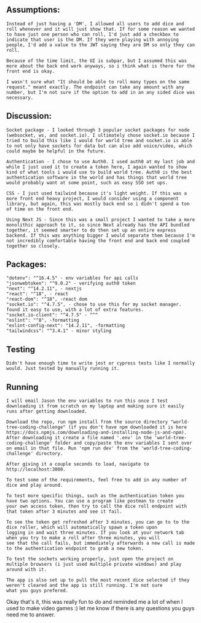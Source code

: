 ## Assumptions:

    Instead of just having a 'DM', I allowed all users to add dice and roll whenever and it will just show that. If for some reason we wanted to have just one person who can roll, I'd just add a checkbox to indicate that user is the DM. If they were playing with annoying people, I'd add a value to the JWT saying they are DM so only they can roll.

    Because of the time limit, the UI is subpar, but I assumed this was more about the back end work anyways, so i think what is there for the front end is okay.

    I wasn't sure what "It should be able to roll many types on the same request." meant exactly. The endpoint can take any amount with any number, but I'm not sure if the option to add in an any sided dice was necessary.

## Discussion:

    Socket package - I looked through 3 popular socket packages for node (websocket, ws, and socket.io). I ultimately chose socket.io because I tried to build this like I would for world tree and socket.io is able to not only have sockets for data but can also add voice/video, which could maybe be helpful in the future.

    Authentication - I chose to use Auth0. I used auth0 at my last job and while I just used it to create a token here, I again wanted to show kind of what tools i would use to build world tree. Auth0 is the best authentication software in the world and has things that world tree would probably want at some point, such as easy SSO set ups.

    CSS - I just used tailwind because it's light weight. If this was a more front end heavy project, I would consider using a component library, but again, this was mostly back end so i didn't spend a ton of time on the front end.

    Using Next JS - Since this was a small project I wanted to take a more monolithic approach to it, so since Next already has the API bundled together, it seemed smarter to do then set up an entire express backend. If this was anything bigger I would separate them because I'm not incredibly comfortable having the front end and back end coupled together so closely.

## Packages:

    "dotenv": "^16.4.5" - env variables for api calls
    "jsonwebtoken": "^9.0.2" - verifying auth0 token
    "next": "^14.2.11", - nextjs
    "react": "^18", - react
    "react-dom": "^18", -react dom
    "socket.io": "^4.7.5", - chose to use this for my socket manager. found it easy to use, with a lot of extra features.
    "socket.io-client": "^4.7.5" - ^^^
    "eslint": "^8", -formatting
    "eslint-config-next": "14.2.11", -formatting
    "tailwindcss": "^3.4.1" - minor styling

## Testing

    Didn't have enough time to write jest or cypress tests like I normally would. Just tested by manually running it.

## Running

    I will email Jason the env variables to run this once I test downloading it from scratch on my laptop and making sure it easily runs after getting downloaded.

    Download the repo, run npm install from the source directory "world-tree-coding-challenge" (if you don't have npm downloaded it is here https://docs.npmjs.com/downloading-and-installing-node-js-and-npm). After downloading it create a file named '.env' in the 'world-tree-coding-challenge' folder and copy/paste the env variables I sent over on email in that file. Run 'npm run dev' from the 'world-tree-coding-challenge' directory.

    After giving it a couple seconds to load, navigate to http://localhost:3000.

    To test some of the requirements, feel free to add in any number of dice and play around.

    To test more specific things, such as the authentication token you have two options. You can use a program like postman to create
    your own access token, then try to call the dice roll endpoint with that token after 3 minutes and see it fail.

    To see the token get refreshed after 3 minutes, you can go to to the dice roller, which will automatically spawn a token upon
    logging in and wait three minutes. If you look at your network tab when you try to make a roll after three minutes, you will
    see that the call fails, but immediately afterwards a new call is made to the authentication endpoint to grab a new token.

    To test the sockets working properly, just open the project on multiple browsers (i just used multiple private windows) and play
    around with it.

    The app is also set up to pull the most recent dice selected if they weren't cleared and the app is still running. I'm not sure
    what you guys prefered.

Okay that's it, this was really fun to do and reminded me a lot of when I used to make video games :) let me know if there is any questions you guys need me to answer.
